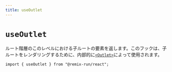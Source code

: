 ```yaml
---
title: useOutlet
---
```


# `useOutlet`

ルート階層のこのレベルにおける子ルートの要素を返します。このフックは、子ルートをレンダリングするために、内部的に[`<Outlet>`][outlet-component]によって使用されます。

```tsx
import { useOutlet } from "@remix-run/react";
```

[outlet-component]: ../components/outlet

